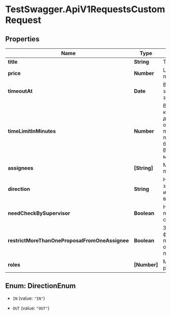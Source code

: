 # TestSwagger.ApiV1RequestsCustomRequest

## Properties

Name | Type | Description | Notes
------------ | ------------- | ------------- | -------------
**title** | **String** | Title заявки. | 
**price** | **Number** | Цена за каждое предложение. | 
**timeoutAt** | **Date** | Время закрытия заявки. | 
**timeLimitInMinutes** | **Number** | Время за которое должен отправить предложение после бронирования. В минутах, не менее 10. | [optional] 
**assignees** | **[String]** | Массив id пользователей. | [optional] 
**direction** | **String** | Направление заявки, исходящая или входящая. | 
**needCheckBySupervisor** | **Boolean** | Нуждается в проверке супервайзером. | [optional] 
**restrictMoreThanOneProposalFromOneAssignee** | **Boolean** | Запретить фрилансеру повторное отправление предложений. | [optional] 
**roles** | **[Number]** | Массив массив ролей. | 



## Enum: DirectionEnum


* `IN` (value: `"IN"`)

* `OUT` (value: `"OUT"`)




